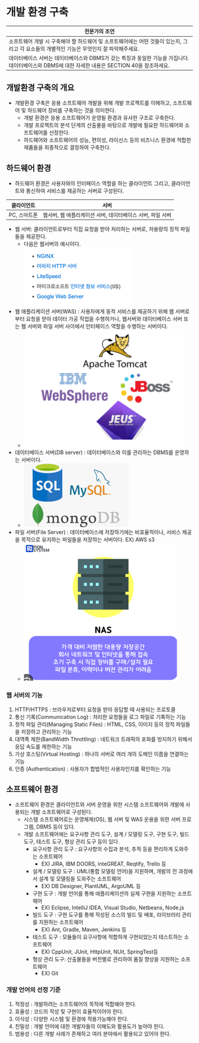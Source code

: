 # 개발 환경 구축

| 전문가의 조언                                                                                   |
|-------------------------------------------------------------------------------------------|
| 소프트웨어 개발 시 구축해야 할 하드웨어 및 소프트웨어에는 어떤 것들이 있는지, 그리고 각 요소들의 개별적인 기능은 무엇인지 잘 파악해주세요.           |
| 데이터베이스 서버는 데이터베이스와 DBMS가 갖는 특징과 동일한 기능을 가집니다. 데이터베이스와 DBMS에 대한 자세한 내용은 SECTION 40을 참조하세요. |

## 개발환경 구축의 개요
- 개발환경 구축은 응용 소프트웨어 개발을 위해 개발 프로젝트를 이해하고, 소프트웨어 및 하드웨어 장비를 구축하는 것을 의미한다.
  - 개발 환경은 응용 소프트웨어가 운영될 환경과 유사한 구조로 구축한다.
  - 개발 프로젝트의 분석 단계의 산출물을 바탕으로 개발에 필요한 하드웨어와 소프트웨어를 선정한다.
  - 하드웨어와 소프트웨어의 성능, 편의성, 라이선스 등의 비즈니스 환경에 적합한 제품들을 최종적으로 결정하여 구축한다.

## 하드웨어 환경
- 하드웨어 환경은 사용자와의 인터페이스 역할을 하는 클라이언트 그리고, 클라이언트와 통신하여 서비스를 제공하는 서버로 구성된다.

| 클라이언트    | 서버                                 |
|----------|------------------------------------|
| PC, 스마트폰 | 웹서버, 웹 애플리케이션 서버, 데이터베이스 서버, 파일 서버 |

- 웹 서버: 클라이언트로부터 직접 요청을 받아 처리하는 서버로, 저용량의 정적 파일들을 제공한다.
    - 다음은 웹서버의 예시이다. <br>
    ![img_4.png](img_4.png)
- 웹 애플리케이션 서버(WAS) : 사용자에게 동적 서비스를 제공하기 위해 웹 서버로부터 요청을 받아 데이터 가공 작업을 수행하거나, 웹서버와 데이터베이스 서버 또는 웹 서버와 파일 서버 사이에서 인터페이스 역할을 수행하는 서버이다.
  - ![img_5.png](img_5.png)
- 데이터베이스 서버(DB server) : 데이터베이스와 이를 관리하는 DBMS를 운영하는 서버이다.
  - ![img_6.png](img_6.png)
- 파일 서버(File Server) : 데이터베이스에 저장하기에는 비효율적이나, 서비스 제공을 목적으로 유지하는 파일들을 저장하는 서버이다. EX) AWS s3
  - ![img_7.png](img_7.png) 

###  웹 서버의 기능
1. HTTP/HTTPS : 브라우저로부터 요청을 받아 응답할 때 사용되는 프로토콜
2. 통신 기록(Communication Log) : 처리한 요청들을 로그 파일로 기록하는 기능
3. 정적 파일 관리(Managing Static Files) : HTML, CSS, 이미지 등의 정적 파일들을 저장하고 관리하는 기능
4. 대역폭 제한(BandWidth Throttling) : 네트워크 트래픽의 포화를 방지하기 위해서 응답 속도를 제한하는 기능
5. 가상 호스팅(Virtual Hosting) : 하나의 서버로 여러 개의 도메인 이름을 연결하는 기능
6. 인증 (Authentication) : 사용자가 합법적인 사용자인지를 확인하는 기능

## 소프트웨어 환경
- 소프트웨어 환경은 클라이언트와 서버 운영을 위한 시스템 소프트웨어와 개발에 사용되는 개발 소프트웨어로 구성된다.
  - 시스템 소프트웨어로는 운영체제(OS), 웹 서버 및 WAS 운용을 위한 서버 프로그램, DBMS 등이 있다.
  - 개발 소프트웨어에는 요구사항 관리 도구, 설계 / 모델링 도구, 구현 도구, 빌드 도구, 테스트 도구, 형상 관리 도구 등이 있다.
    - 요구사항 관리 도구 : 요구사항의 수집과 분석, 추적 등을 편리하게 도와주는 소프트웨어
      - EX) JIRA, IBM DOORS, inteGREAT, Reqtify, Trello 등
    - 설계 / 모델링 도구 : UML(통합 모델링 언어)을 지원하며, 개발의 전 과정에서 설계 및 모델링을 도와주는 소프트웨어
      - EX) DB Designer, PlantUML, ArgoUML 등
    - 구현 도구 : 개발 언어를 통해 애플리케이션의 실제 구현을 지원하는 소프트웨어
      - EX) Eclipse, IntelliJ IDEA, Visual Studio, Netbeans, Node.js
    - 빌드 도구 : 구현 도구를 통해 작성된 소스의 빌드 및 배포, 라이브러리 관리를 지원하는 소프트웨어
      - EX) Ant, Gradle, Maven, Jenkins 등
    - 테스트 도구 : 모듈들이 요구사항에 적합하게 구현되었는지 테스트하는 소프트웨어
      - EX) CppUnit, JUnit, HttpUnit, NUit, SpringTest등
    - 형상 관리 도구: 산출물들을 버전별로 관리하여 품질 향상을 지원허는 소프트웨어
      - EX) Git
### 개발 언어의 선정 기준
1. 적정성 : 개발하려는 소프트웨어의 목적에 적합해야 한다.
2. 효율성 : 코드의 작성 및 구현이 효율적이어야 한다.
3. 이식성 : 다양한 시스템 및 환경에 적용가능해야 한다.
4. 친밀성 : 개발 언어에 대한 개발자들의 이해도와 활용도가 높아야 한다.
5. 범용성 : 다른 개발 사례가 존재하고 여러 분야에서 활용되고 있어야 한다.
    
